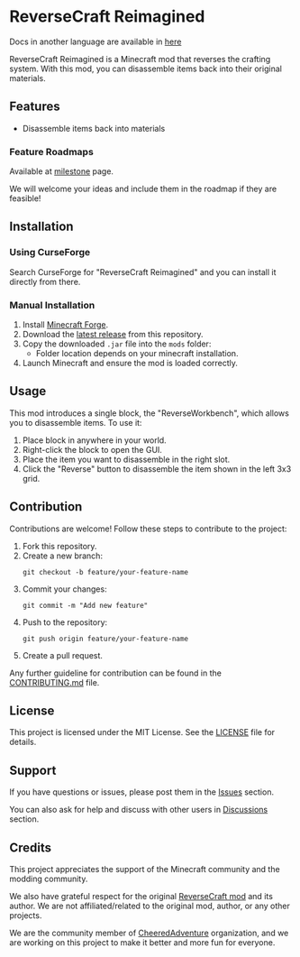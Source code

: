 # ReverseCraft Reimagined

Docs in another language are available in [here](./docs/index.markdown)

ReverseCraft Reimagined is a Minecraft mod that reverses the crafting system.
With this mod, you can disassemble items back into their original materials.

## Features

- Disassemble items back into materials

### Feature Roadmaps

Available at [milestone](https://github.com/CheeredAdventure/ReverseCraft-Reimagined/milestone) page.

We will welcome your ideas and include them in the roadmap if they are feasible!

## Installation

### Using CurseForge

Search CurseForge for "ReverseCraft Reimagined" and you can install it directly from there.

### Manual Installation

1. Install [Minecraft Forge](https://files.minecraftforge.net/).
2. Download the [latest release](https://github.com/CheeredAdventure/ReverseCraft-Reimagined/releases) from this repository.
3. Copy the downloaded `.jar` file into the `mods` folder:
   - Folder location depends on your minecraft installation.
4. Launch Minecraft and ensure the mod is loaded correctly.

## Usage

This mod introduces a single block, the "ReverseWorkbench", which allows you to disassemble items.
To use it:
1. Place block in anywhere in your world.
2. Right-click the block to open the GUI.
3. Place the item you want to disassemble in the right slot.
4. Click the "Reverse" button to disassemble the item shown in the left 3x3 grid.

## Contribution

Contributions are welcome! Follow these steps to contribute to the project:

1. Fork this repository.
2. Create a new branch:
   ```
   git checkout -b feature/your-feature-name
   ```
3. Commit your changes:
   ```
   git commit -m "Add new feature"
   ```
4. Push to the repository:
   ```
   git push origin feature/your-feature-name
   ```
5. Create a pull request.

Any further guideline for contribution can be found in the [CONTRIBUTING.md](./CONTRIBUTING.md) file.

## License

This project is licensed under the MIT License. See the [LICENSE](./LICENSE) file for details.

## Support

If you have questions or issues, please post them in the [Issues](https://github.com/CheeredAdventure/ReverseCraft-Reimagined/issues) section.

You can also ask for help and discuss with other users in [Discussions](https://github.com/CheeredAdventure/ReverseCraft-Reimagined/discussions) section.

## Credits

This project appreciates the support of the Minecraft community and the modding community.

We also have grateful respect for the original [ReverseCraft mod](https://github.com/Unyuho/RevereseCraft) and its author.
We are not affiliated/related to the original mod, author, or any other projects.

We are the community member of [CheeredAdventure](https://github.com/CheeredAdventure) organization, and we are working on this project to make it better and more fun for everyone.
